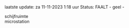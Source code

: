 laatste update: 
za 11-11-2023  1:18   uur 
Status: FAALT - geel - 
<div class="service Y">schijfruimte</div><div class="service Y">microstation</div>